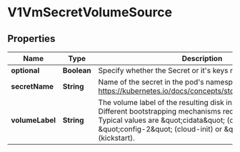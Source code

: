 # V1VmSecretVolumeSource

## Properties
Name | Type | Description | Notes
------------ | ------------- | ------------- | -------------
**optional** | **Boolean** | Specify whether the Secret or it&#x27;s keys must be defined |  [optional]
**secretName** | **String** | Name of the secret in the pod&#x27;s namespace to use. More info: https://kubernetes.io/docs/concepts/storage/volumes#secret |  [optional]
**volumeLabel** | **String** | The volume label of the resulting disk inside the VMI. Different bootstrapping mechanisms require different values. Typical values are \&quot;cidata\&quot; (cloud-init), \&quot;config-2\&quot; (cloud-init) or \&quot;OEMDRV\&quot; (kickstart). |  [optional]
